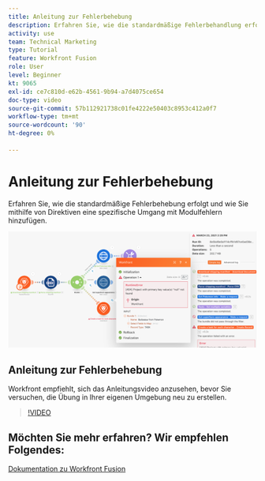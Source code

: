 ```yaml
---
title: Anleitung zur Fehlerbehebung
description: Erfahren Sie, wie die standardmäßige Fehlerbehandlung erfolgt und wie Sie mithilfe von Anweisungen unter spezifische Umgang mit Modulfehlern hinzufügen. [!DNL Adobe Workfront Fusion].
activity: use
team: Technical Marketing
type: Tutorial
feature: Workfront Fusion
role: User
level: Beginner
kt: 9065
exl-id: ce7c810d-e62b-4561-9b94-a7d4075ce654
doc-type: video
source-git-commit: 57b112921738c01fe4222e50403c8953c412a0f7
workflow-type: tm+mt
source-wordcount: '90'
ht-degree: 0%

---
```


# Anleitung zur Fehlerbehebung

Erfahren Sie, wie die standardmäßige Fehlerbehebung erfolgt und wie Sie mithilfe von Direktiven eine spezifische Umgang mit Modulfehlern hinzufügen.

![Ein Bild eines Szenarios mit Fehlerbehandlung](assets/troubleshooting-and-error-handling-7.png)

## Anleitung zur Fehlerbehebung

Workfront empfiehlt, sich das Anleitungsvideo anzusehen, bevor Sie versuchen, die Übung in Ihrer eigenen Umgebung neu zu erstellen.

>[!VIDEO](https://video.tv.adobe.com/v/335306/?quality=12&learn=on)

## Möchten Sie mehr erfahren? Wir empfehlen Folgendes:

[Dokumentation zu Workfront Fusion](https://experienceleague.adobe.com/docs/workfront/using/adobe-workfront-fusion/workfront-fusion-2.html?lang=en)
